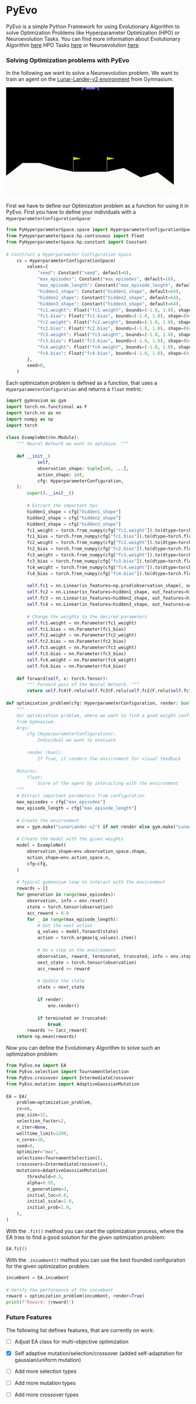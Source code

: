 # PyEvo
PyEvo is a simple Python Framework for using Evolutionary Algorithm to solve Optimization Problems like 
Hyperparameter Optimization (HPO) or Neuroevolution Tasks.
You can find more information about 
Evolutionary Algorithm [here](https://en.wikipedia.org/wiki/Evolutionary_algorithm) 
HPO Tasks [here](https://en.wikipedia.org/wiki/Hyperparameter_optimization) or 
Neuroevolution [here](https://en.wikipedia.org/wiki/Neuroevolution).

### Solving Optimization problems with PyEvo
In the following we want to solve a Neuroevolution problem.
We want to train an agent on the
[Lunar-Lander-v2 environment](https://gymnasium.farama.org/environments/box2d/lunar_lander/) from Gymnasium.

![Example of an Agent trained via neuroevolution](LunarLanderExample.gif)

First we have to define our Optimization problem as a function for using it in PyEvo.
First you have to define your individuals with a `HyperparameterConfigurationSpace`:
```python
from PyHyperparameterSpace.space import HyperparameterConfigurationSpace
from PyHyperparameterSpace.hp.continuous import Float
from PyHyperparameterSpace.hp.constant import Constant

# Construct a Hyperparameter Configuration Space
    cs = HyperparameterConfigurationSpace(
        values={
            "seed": Constant("seed", default=0),
            "max_episodes": Constant("max_episodes", default=10),
            "max_episode_length": Constant("max_episode_length", default=1000),
            "hidden1_shape": Constant("hidden1_shape", default=64),
            "hidden2_shape": Constant("hidden2_shape", default=64),
            "hidden3_shape": Constant("hidden3_shape", default=64),
            "fc1.weight": Float("fc1.weight", bounds=(-1.0, 1.0), shape=(64, 8)),
            "fc1.bias": Float("fc1.bias", bounds=(-1.0, 1.0), shape=(64,)),
            "fc2.weight": Float("fc2.weight", bounds=(-1.0, 1.0), shape=(64, 64)),
            "fc2.bias": Float("fc2.bias", bounds=(-1.0, 1.0), shape=(64,)),
            "fc3.weight": Float("fc3.weight", bounds=(-1.0, 1.0), shape=(64, 64)),
            "fc3.bias": Float("fc3.bias", bounds=(-1.0, 1.0), shape=(64,)),
            "fc4.weight": Float("fc4.weight", bounds=(-1.0, 1.0), shape=(4, 64)),
            "fc4.bias": Float("fc4.bias", bounds=(-1.0, 1.0), shape=(4,)),
        },
        seed=0,
    )
```

Each optimization problem is defined as a function, that uses a `HyperparameterConfiguration` and returns a `float` 
metric:
```python
import gymnasium as gym
import torch.nn.functional as F
import torch.nn as nn
import numpy as np
import torch

class ExampleNet(nn.Module):
    """ Neural Network we want to optimize. """

    def __init__(
            self,
            observation_shape: tuple[int, ...],
            action_shape: int,
            cfg: HyperparameterConfiguration,
    ):
        super().__init__()

        # Extract the important hps
        hidden1_shape = cfg["hidden1_shape"]
        hidden2_shape = cfg["hidden2_shape"]
        hidden3_shape = cfg["hidden3_shape"]
        fc1_weight = torch.from_numpy(cfg["fc1.weight"]).to(dtype=torch.float32)
        fc1_bias = torch.from_numpy(cfg["fc1.bias"]).to(dtype=torch.float32)
        fc2_weight = torch.from_numpy(cfg["fc2.weight"]).to(dtype=torch.float32)
        fc2_bias = torch.from_numpy(cfg["fc2.bias"]).to(dtype=torch.float32)
        fc3_weight = torch.from_numpy(cfg["fc3.weight"]).to(dtype=torch.float32)
        fc3_bias = torch.from_numpy(cfg["fc3.bias"]).to(dtype=torch.float32)
        fc4_weight = torch.from_numpy(cfg["fc4.weight"]).to(dtype=torch.float32)
        fc4_bias = torch.from_numpy(cfg["fc4.bias"]).to(dtype=torch.float32)

        self.fc1 = nn.Linear(in_features=np.prod(observation_shape), out_features=hidden1_shape)
        self.fc2 = nn.Linear(in_features=hidden1_shape, out_features=hidden2_shape)
        self.fc3 = nn.Linear(in_features=hidden2_shape, out_features=hidden3_shape)
        self.fc4 = nn.Linear(in_features=hidden3_shape, out_features=action_shape)

        # Change the weights to the desired parameters
        self.fc1.weight = nn.Parameter(fc1_weight)
        self.fc1.bias = nn.Parameter(fc1_bias)
        self.fc2.weight = nn.Parameter(fc2_weight)
        self.fc2.bias = nn.Parameter(fc2_bias)
        self.fc3.weight = nn.Parameter(fc3_weight)
        self.fc3.bias = nn.Parameter(fc3_bias)
        self.fc4.weight = nn.Parameter(fc4_weight)
        self.fc4.bias = nn.Parameter(fc4_bias)

    def forward(self, x: torch.Tensor):
        """ Forward pass of the Neural Network. """
        return self.fc4(F.relu(self.fc3(F.relu(self.fc2(F.relu(self.fc1(x)))))))

def optimization_problem(cfg: HyperparameterConfiguration, render: bool = False) -> float:
    """
    Our optimization problem, where we want to find a good weight configuration to solve the LunarLander-v2 environment
    from Gymnasium.
    Args:
        cfg (HyperparameterConfiguration):
            Individual we want to evaluate

        render (bool):
            If True, it renders the environment for visual feedback

    Returns:
        float:
            Score of the agent by interacting with the environment
    """
    # Extract important parameters from configuration
    max_episodes = cfg["max_episodes"]
    max_episode_length = cfg["max_episode_length"]

    # Create the environment
    env = gym.make("LunarLander-v2") if not render else gym.make("LunarLander-v2", render_mode="human")

    # Create the model with the given weights
    model = ExampleNet(
        observation_shape=env.observation_space.shape,
        action_shape=env.action_space.n,
        cfg=cfg,
    )
    
    # Typical gymnasium loop to interact with the environment
    rewards = []
    for generation in range(max_episodes):
        observation, info = env.reset()
        state = torch.tensor(observation)
        acc_reward = 0.0
        for _ in range(max_episode_length):
            # Get the next action
            q_values = model.forward(state)
            action = torch.argmax(q_values).item()

            # Do a step on the environment
            observation, reward, terminated, truncated, info = env.step(action)
            next_state = torch.tensor(observation)
            acc_reward += reward

            # Update the state
            state = next_state

            if render:
                env.render()

            if terminated or truncated:
                break
        rewards += [acc_reward]
    return np.mean(rewards)
```

Now you can define the Evolutionary Algorithm to solve such an optimization problem:
```python
from PyEvo.ea import EA
from PyEvo.selection import TournamentSelection
from PyEvo.crossover import IntermediateCrossover
from PyEvo.mutation import AdaptiveGaussianMutation

EA = EA(
    problem=optimization_problem,
    cs=cs,
    pop_size=32,
    selection_factor=2,
    n_iter=None,
    walltime_limit=1200,
    n_cores=16,
    seed=0,
    optimizer="max",
    selections=TournamentSelection(),
    crossovers=IntermediateCrossover(),
    mutations=AdaptiveGaussianMutation(
        threshold=0.3,
        alpha=0.95,
        n_generations=3,
        initial_loc=0.0,
        initial_scale=1.0,
        initial_prob=1.0,
    ),
)
```

With the `.fit()` method you can start the optimization process, where the EA tries to find a good solution for the
given optimization problem:
```python
EA.fit()
```

With the `.incumbent()` method you can use the best founded configuration for the given optimization problem.
```python
incumbent = EA.incumbent

# Verify the performance of the incumbent
reward = optimization_problem(incumbent, render=True)
print(f"Reward: {reward}")
```

### Future Features
The following list defines features, that are currently on work:

* [ ] Adjust EA class for multi-objective optimization
* [x] Self adaptive mutation/selection/crossover (added self-adaptation for gaussian/uniform mutation)
* [ ] Add more selection types
* [ ] Add more mutation types
* [ ] Add more crossover types
  